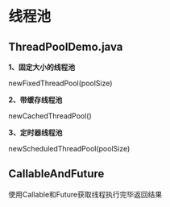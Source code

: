 # 线程池

## ThreadPoolDemo.java

**1、固定大小的线程池**

newFixedThreadPool(poolSize)

**2、带缓存线程池**

newCachedThreadPool()

**3、定时器线程池**

newScheduledThreadPool(poolSize)

## CallableAndFuture

使用Callable和Future获取线程执行完毕返回结果

